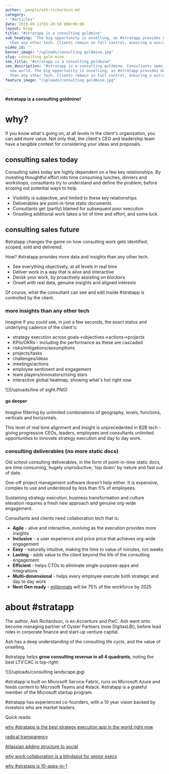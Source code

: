 ```yaml
---
author: _people/ash-richardson.md
category:
- "#articles"
date: 2019-09-11T05:20:58.000+00:00
layout: blog
title: "#stratapp is a consulting goldmine"
sub_heading: 'The big opportunity is onselling, as #stratapp provides more insights
  than any other tech. Clients remain in full control, ensuring a win:win!'
video_id: ''
banner_image: "/uploads/consulting goldmine.jpg"
slug: consulting gold mine
seo_title: "#stratapp is a consulting goldmine"
seo_description: "#stratapp is a consulting goldmine. Consultants open up a whole
  new world. The big opportunity is onselling, as #stratapp provides more insights
  than any other tech. Clients remain in full control, ensuring a win:win!"
feature_image: "/uploads/consulting goldmine.jpg"

---
```

**#stratapp is a consulting goldmine!**

# why?

If you know what's going on, at all levels in the client's organization, you can add more value.  Not only that, the client's CEO and leadership team have a tangible context for considering your ideas and proposals.

## consulting sales today

Consulting sales today are highly dependent on a few key relationships.  By investing thoughtful effort into time consuming lunches, dinners and workshops, consultants try to understand and define _the problem_, before scoping out potential ways to help.

* Visibility is subjective, and limited to these key relationships
* Deliverables are point-in-time static documents
* Consultants get (partly) blamed for subsequent poor execution
* Onselling additional work takes a lot of time and effort, and some luck

## consulting sales future

\#stratapp changes the game on how consulting work gets identified, scoped, sold and delivered.

How?  #stratapp provides more data and insights than any other tech.

* See everything objectively, at all levels in real time
* Deliver work in a way that is alive and interactive
* Derisk your work, by proactively assisting on blockers
* Onsell with real data, genuine insights and aligned interests

Of course, what the consultant can see and edit inside #stratapp is controlled by the client.

### more insights than any other tech

Imagine if you could see, in just a few seconds, the exact status and underlying cadence of the client's:

* strategy execution across goals->objectives->actions->projects
* KPIs/OKRs - including the performance as these are cascaded
* risks/mitigations/assumptions
* projects/tasks
* challenges/ideas
* meetings/actions
* employee sentiment and engagement
* team players/innovators/rising stars
* interactive global heatmap, showing what's hot right now

![](/uploads/line of sight.PNG)

#### go deeper

Imagine filtering by unlimited combinations of geography, levels, functions, verticals and horizontals.

This level of real time alignment and insight is unprecedented in B2B tech - giving progressive CEOs, leaders, employees and consultants unlimited opportunities to innovate strategy execution and day to day work.

### consulting deliverables (no more static docs)

Old school consulting deliverables, in the form of point-in-time static docs, are time consuming, hugely unproductive, 'top down' by nature and fast out of date.

One-off project management software doesn't help either.  It is expensive, complex to use and understood by less than 5% of employees.

Sustaining strategy execution, business transformation and culture elevation requires a fresh new approach and genuine org-wide engagement.

Consultants and clients need collaboration tech that is:

* **Agile** - alive and interactive, evolving as the execution provides more insights
* **Inclusive** - a user experience and price price that achieves org-wide engagement
* **Easy** - naturally intuitive, making the time to value of minutes, not weeks
* **Lasting** - adds value to the client beyond the life of the consulting engagement
* **Efficient** - helps CTOs to eliminate single-purpose-apps and integrations
* **Multi-dimensional** - helps every employee execute both strategic and day to day work
* **Next Gen ready** - [millennials](https://stratapp.ai/blog/radical-transparency/ "millennials") will be 75% of the workforce by 2025

# about #stratapp

The author, Ash Richardson, is ex-Accenture and PwC.  Ash went onto become managing partner of Oyster Partners (now DigitasLBi), before lead roles in corporate finance and start-up venture capital.

Ash has a deep understanding of the consulting life cycle, and the value of onselling.

\#stratapp helps **grow consulting revenue in all 4 quadrants**, noting the best LTV:CAC is top-right:

![](/uploads/consulting landscape.jpg)

\#stratapp is built on Microsoft Service Fabric, runs on Microsoft Azure and feeds content to Microsoft Teams and #slack. #stratapp is a grateful member of the Microsoft startup program.

\#stratapp has experienced co-founders, with a 10 year vision backed by investors who are market leaders.

Quick reads:

[why #stratapp is the best strategy execution app in the world right now](https://stratapp.ai/blog/best-strategy-execution-software-app/ "best strategy execution app")

[radical transparency](https://stratapp.ai/blog/radical-transparency/ "radical transparency")

[Atlassian adding structure to social](https://stratapp.ai/blog/atlassian-stride-social-with-structure/ "social with structure")

[why work collaboration is a blindspot for senior execs](https://stratapp.ai/blog/work-collaboration-is-still-a-blindspot-for-senior-execs/ "senior execs blindspot")

[why #stratapp is 10-apps-in-1](https://stratapp.ai/blog/why-stratapp-is-10-apps-in-1/ "10-apps-in-1")
